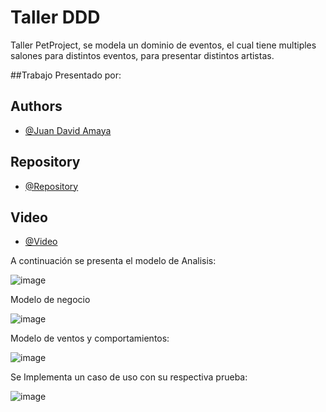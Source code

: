 # Taller DDD 

Taller PetProject, se modela un dominio de eventos,
el cual tiene multiples salones para distintos eventos,
para presentar distintos artistas.

##Trabajo Presentado por:

## Authors

- [@Juan David Amaya](https://github.com/juandavidamayaardila/corferias)

## Repository

- [@Repository](https://github.com/juandavidamayaardila/corferias)

## Video
- [@Video]([https://youtu.be/_cM3ZeGjV-I](https://youtu.be/XFYwaJyyYic))



A continuación se presenta el modelo de Analisis:

![image](https://user-images.githubusercontent.com/13921988/176975554-b043ce88-d7b6-4b61-953b-7be3275f9469.png)

Modelo de negocio

![image](https://user-images.githubusercontent.com/13921988/176975593-52d759c8-c67e-4cf5-841d-774f60fe7ea7.png)

Modelo de ventos y comportamientos:

![image](https://user-images.githubusercontent.com/13921988/176975613-4ce23895-f948-4cb0-927d-74005d458dcb.png)

Se Implementa un caso de uso con su respectiva prueba: 

![image](https://user-images.githubusercontent.com/13921988/176811995-ae2d29bc-bc25-4640-a057-deb92a7df2b7.png)




